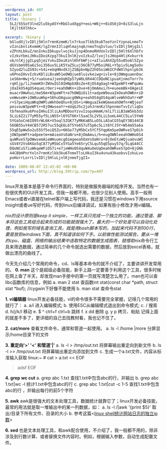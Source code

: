 ```yaml
--- 
wordpress_id: 497
layout: post
title: !binary |
  5L2/55SoY3lnd2lu5byA5Y+RbGludXggY+eoi+W6j++8iOS6jO+8iS3luLjn
  lKjlt6Xlhbc=

excerpt: !binary |
  bGludXjlvIDlj5Hln7rmnKzmmK/ln7rkuo7lkb3ku6TooYznlYzpnaLnmoTv
  vIznibnliKvmmK/lgZrmnI3liqHlmajnq6/nmoTnqIvluo/lvIDlj5HjgILl
  vZPnhLbkuZ/mnInkuIDkupvlvojkvJjnp4DnmoRHVUnlvIDlj5Hlt6Xlhbfv
  vIzkvYbmiJHkuIDoiKzpg73kuI3nlKjvvIzkuZ/lvojlsJHop4HliKvkurrk
  vb/nlKjjgILpq5jmiYvkuIDoiKznlKhFbWFjc+aIluiAhXZp55u05o6l5Zyo
  dGVsbmV05a6i5oi356uv5LiK5YaZ5Luj56CB77yM5oiR6L+Y5piv5Lmg5oOv
  5Zyod2luZG93c+S4i+eUqHNvdXJjZSBpbnNpZ2h05oiW6ICFdWXlhpnlpb3k
  u6PnoIHvvIzkvKDliLBsaW51eOWQjue8luivkeiwg+ivle+8jOWmguaenOac
  ieS6m+Wwj+S/ruaUueaJjeeUqHZp57yW6L6R44CCDQoNCipuaXjnmoTorr7o
  rqHljp/liJnmmK9rZWVwIGl0IHNpbXBsZe+8jOS4gOagt+W3peWFt+WPquWu
  jOaIkOS4gOS4queLrOeri+eahOWKn+iDve+8jOmAmui/h+euoemBk+OAgeiE
  muacrOWwhui/meS6m+W3peWFt+e7hOWQiOi1t+adpeW9ouaIkOeahOWKn+iD
  veWwseW+iOW8uuWkp+S6huOAguacgOWkp+eahOS4gOS4quWlveWkhOaYr+WP
  r+S7peiHquWKqOWMluWkhOeQhu+8jOS+i+WmguaIkeWGmeeahOWfn+WQjeaf
  peivouW3peWFt++8jOWwseaYr+eUqGJhc2johJrmnKzlhpnnmoTvvIzliqDo
  tbfmnaXku6PnoIHkuI3liLAxMDDooYzvvIzopoHmmK/mlL7liLB3aW5kb3dz
  5LiL6Z2i77yM55yf5LiN55+l6YGT6K+l5aaC5L2V5LiL5omL44CC5Lul5YmN
  5YGa5oCn6IO95rWL6K+V5oql5ZGK77yM6KaB5LuO5LiA5aCG55qEY3B144CB
  56OB55uY44CB572R57uc55qE6L6T5Ye657uT5p6c5Lit6YCJ5Y+W54m55a6a
  55qE5pWw5o2u55Sf5oiQ5Zu+6KGo77yM5bCx5YCf5YqpKm5peOWRveS7pOih
  jOW3peWFt+adpeetm+mAieaVsOaNru+8jOmAmui/h+eugOWNleeahOWHoOS4
  quWRveS7pOWwsemAieWHuumcgOimgeeahOaVsOaNru+8jOeEtuWQjuaUvuWI
  sGV4Y2Vs6KGo5qC877yM5bCx5YGa5Ye65ryC5Lqu55qE5puy57q/5LqG44CC
  DQoNCuS7iuWkqeWFiOS7i+e7jeWHoOS4quW4uOeUqOeahOWRveS7pO+8jGNk
  44CBbHPnrYnln7rmnKzlkb3ku6TnmoTlsLHkuI3ku4vnu43kuobvvIzkuLvo
  poHorrLorrLlvIDlj5HluLjnlKjnmoTjgII=

date: 2009-08-07 13:43:02 +08:00
wordpress_url: http://blog.59trip.com/?p=497
---
```

linux开发基本是基于命令行界面的，特别是做服务器端的程序开发。当然也有一些很优秀的GUI开发工具，但我一般都不用，也很少见别人使用。高手一般用Emacs或者vi直接在telnet客户端上写代码，我还是习惯在windows下用source insight或者ue写好代码，传到linux后编译调试，如果有些小修改才用vi编辑。

*nix的设计原则是keep it simple，一样工具只完成一个独立的功能，通过管道、脚本将这些工具组合起来形成的功能就很强大了。最大的一个好处是可以自动化处理，例如我写的域名查询工具，就是用bash脚本写的，加起来代码不到100行，要是放到windows下面，真不知道该如何下手。以前做性能测试报告，要从一堆的cpu、磁盘、网络的输出结果中选取特定的数据生成图表，就借助*nix命令行工具来筛选数据，通过简单的几个命令就选出需要的数据，然后放到excel表格，就做出漂亮的曲线了。

今天先介绍几个常用的命令，cd、ls等基本命令的就不介绍了，主要讲讲开发常用的。
<strong>0. man</strong>
这个是超级必备技能，新手上路一定要善于利用这个工具，很多时候在网上查了半天，却发现man手册中的第一页就写清楚怎么用了。man也可以查libc函数库的信息，例如
a. man 2 stat  查函数int stat(const char *path, struct stat *buf);  //cygwin下好像不能使用
b. man stat   查命令stat
<!--more-->
<strong>1. vi编辑器</strong>
linux开发必备技能，vi的命令很多不需要完全掌握，记得几个常用的就行了：
a. a/i 进入编辑模式;
b. 使用ESC从编辑模式退出到命令模式;
c. / 搜索
d. h/j/k/l  移动
e. $ ^ ctrl+f ctrl+b 跳转
f.  x dd  删除
g. y p 拷贝、粘贴
记得上面的就差不多了，更详细的自己去找教材看，我也记不住了。

<strong>2. cat/more</strong>
查看文件命令，通常和管道一起使用。
a. ls -l /home |more  分屏显示/home目录下的文件

<strong>3. 重定向'>' '<' 和管道'|'</strong>
a. ls -l > /tmp/out.txt  将屏幕输出重定向到新文件
b. ls -l >> /tmp/out.txt  将屏幕输出重定向添加到文件
c. 生成一个a.txt文件，内容从标准输入获取
linux:~ # cat > a.txt << EOF
> adsf
> EOF

<strong>4. grep wc cut</strong>
a. grep abc 1.txt   查找1.txt中包含abc的行，并输出
b. grep abc 1.txt|wc -l    统计1.txt中包含abc的行
c. grep abc 1.txt|cut -c 1-5    查找1.txt中包含abc的行 ，并输出每行的前5个字符

<strong>5. awk</strong>
awk是很强大的文本处理工具，数据统计就靠它了；linux开发必备技能，最常的用法就是取一堆输出中的某一列数据，如：
a. ls -l /|awk '{print $5}'   取出/目录下所有文件、目录的大小
b. 参考这篇<<a href="http://blog.59trip.com/archives/329">linux shell统计网站日志的独立ip数</a>>

<strong>6. sed </strong>
也是文本处理工具，和awk配合使用，不介绍了，我一般都不用的，除非涉及到行数计算、或者替换文件内容时。例如，根据输入参数，自动生成配置文件。

